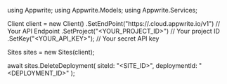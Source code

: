 using Appwrite;
using Appwrite.Models;
using Appwrite.Services;

Client client = new Client()
    .SetEndPoint("https://<REGION>.cloud.appwrite.io/v1") // Your API Endpoint
    .SetProject("<YOUR_PROJECT_ID>") // Your project ID
    .SetKey("<YOUR_API_KEY>"); // Your secret API key

Sites sites = new Sites(client);

await sites.DeleteDeployment(
    siteId: "<SITE_ID>",
    deploymentId: "<DEPLOYMENT_ID>"
);